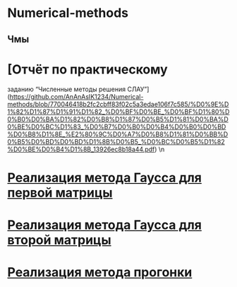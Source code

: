 # Numerical-methods
## Чмы

# [Отчёт по практическому
заданию “Численные методы
решения СЛАУ”](https://github.com/AnAnAsIK1234/Numerical-methods/blob/770046418b2fc2cbff83f02c5a3edae106f7c585/%D0%9E%D1%82%D1%87%D1%91%D1%82_%D0%BF%D0%BE_%D0%BF%D1%80%D0%B0%D0%BA%D1%82%D0%B8%D1%87%D0%B5%D1%81%D0%BA%D0%BE%D0%BC%D1%83_%D0%B7%D0%B0%D0%B4%D0%B0%D0%BD%D0%B8%D1%8E_%E2%80%9C%D0%A7%D0%B8%D1%81%D0%BB%D0%B5%D0%BD%D0%BD%D1%8B%D0%B5_%D0%BC%D0%B5%D1%82%D0%BE%D0%B4%D1%8B_13926ec8b18a44.pdf) \n
# [Реализация метода Гаусса для первой матрицы](https://github.com/AnAnAsIK1234/Numerical-methods/blob/904c538f8b0a9988d703ad9b08e08e41f1861d4d/gauss1.c)

# [Реализация метода Гаусса для второй матрицы](https://github.com/AnAnAsIK1234/Numerical-methods/blob/904c538f8b0a9988d703ad9b08e08e41f1861d4d/gauss2.c)

# [Реализация метода прогонки](https://github.com/AnAnAsIK1234/Numerical-methods/blob/904c538f8b0a9988d703ad9b08e08e41f1861d4d/sweepmethod.c)
